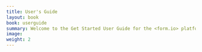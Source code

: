 ```yaml
---
title: User's Guide
layout: book
book: userguide
summary: Welcome to the Get Started User Guide for the <form.io> platform.  Here you will find summary information regarding the main elements of our platform, and how you can use it to create your own applications. Let’s get started!
image:
weight: 2
---
```

